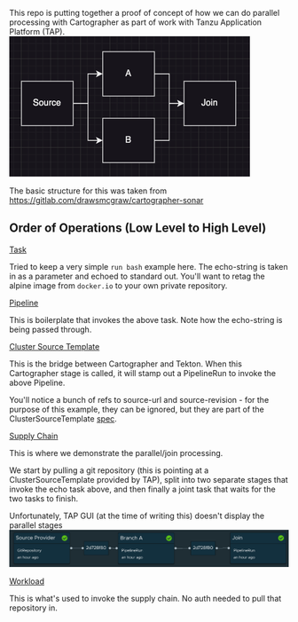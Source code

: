 This repo is putting together a proof of concept of how we can do parallel processing with Cartographer as part of work with Tanzu Application Platform (TAP). 
![](img/drawio.png)

The basic structure for this was taken from https://gitlab.com/drawsmcgraw/cartographer-sonar 

## Order of Operations (Low Level to High Level)

[Task](config/task.yaml)

Tried to keep a very simple `run bash` example here. The echo-string is taken in as a parameter and echoed to standard out. You'll want to retag the alpine image from `docker.io` to your own private repository.

[Pipeline](config/pipeline.yaml)

This is boilerplate that invokes the above task. Note how the echo-string is being passed through.

[Cluster Source Template](config/source-template.yaml)

This is the bridge between Cartographer and Tekton. When this Cartographer stage is called, it will stamp out a PipelineRun to invoke the above Pipeline. 

You'll notice a bunch of refs to source-url and source-revision - for the purpose of this example, they can be ignored, but they are part of the ClusterSourceTemplate [spec](https://cartographer.sh/docs/v0.7.0/reference/template/#clustersourcetemplate).

[Supply Chain](config/supply-chain.yaml)

This is where we demonstrate the parallel/join processing. 

We start by pulling a git repository (this is pointing at a ClusterSourceTemplate provided by TAP), split into two separate stages that invoke the echo task above, and then finally a joint task that waits for the two tasks to finish. 

Unfortunately, TAP GUI (at the time of writing this) doesn't display the parallel stages
![](img/tapgui.png)

[Workload](workload.yaml)

This is what's used to invoke the supply chain. No auth needed to pull that repository in. 